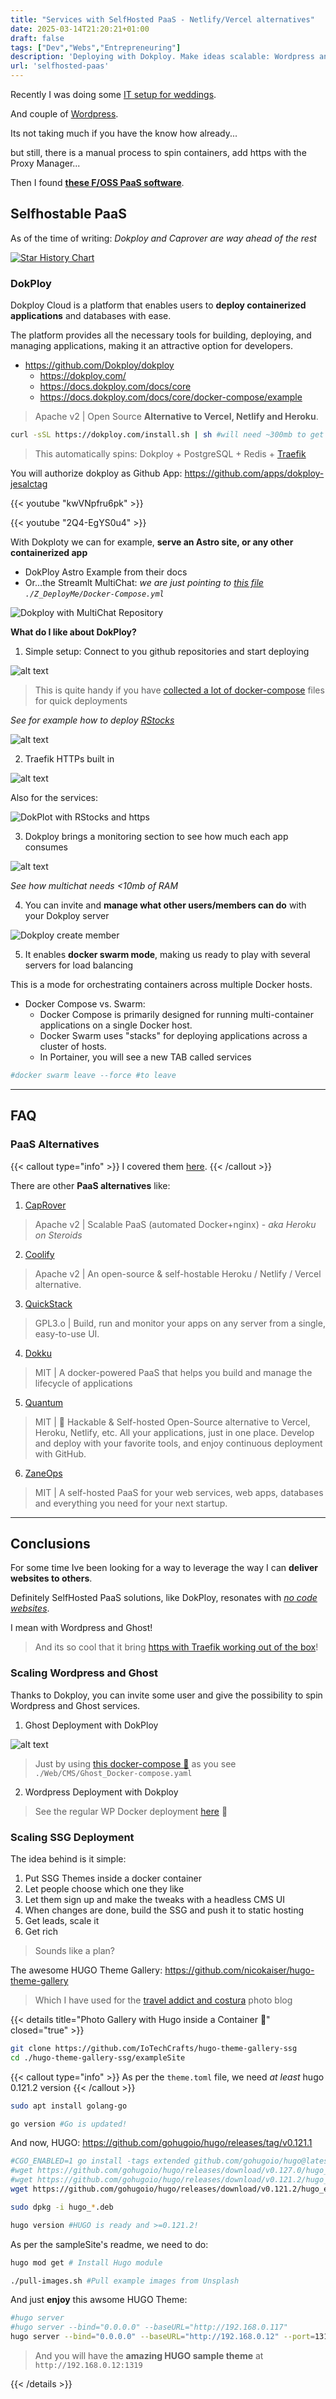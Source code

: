 ```yaml
---
title: "Services with SelfHosted PaaS - Netlify/Vercel alternatives"
date: 2025-03-14T21:20:21+01:00
draft: false
tags: ["Dev","Webs","Entrepreneuring"]
description: 'Deploying with Dokploy. Make ideas scalable: Wordpress and Ghost with build in Traefik SSL.'
url: 'selfhosted-paas'
---
```


Recently I was doing some [IT setup for weddings](https://jalcocert.github.io/JAlcocerT/software-for-weddings/).

And couple of [Wordpress](https://jalcocert.github.io/JAlcocerT/no-code-websites/).

Its not taking much if you have the know how already...

but still, there is a manual process to spin containers, add https with the Proxy Manager...

Then I found **[these F/OSS PaaS software](https://jalcocert.github.io/JAlcocerT/deploying-software-with-paas-to-servers/)**.

## Selfhostable PaaS

As of the time of writing: *Dokploy and Caprover are way ahead of the rest*

[![Star History Chart](https://api.star-history.com/svg?repos=Dokploy/dokploy,caprover/caprover,zane-ops/zane-ops,rodyherrera/Quantum&,type=Date)](https://star-history.com/#Dokploy/dokploy&caprover/caprover&rodyherrera/Quantum&zane-ops/zane-ops&Date)


### DokPloy

Dokploy Cloud is a platform that enables users to **deploy containerized applications** and databases with ease. 

The platform provides all the necessary tools for building, deploying, and managing applications, making it an attractive option for developers.

* https://github.com/Dokploy/dokploy
  * https://dokploy.com/
  * https://docs.dokploy.com/docs/core
  * https://docs.dokploy.com/docs/core/docker-compose/example

> Apache v2 | Open Source **Alternative to Vercel, Netlify and Heroku**.

```sh
curl -sSL https://dokploy.com/install.sh | sh #will need ~300mb to get started
```

> This automatically spins: Dokploy + PostgreSQL + Redis + [Traefik](https://jalcocert.github.io/JAlcocerT/docs/selfhosting/https/#traefik)


You will authorize dokploy as Github App: https://github.com/apps/dokploy-jesalctag

<!-- https://www.youtube.com/watch?v=kwVNpfru6pk -->

{{< youtube "kwVNpfru6pk" >}}


<!-- 
https://www.youtube.com/watch?v=2Q4-EgYS0u4
 -->
{{< youtube "2Q4-EgYS0u4" >}}

With Dokploty we can for example, **serve an Astro site, or any other containerized app**

* DokPloy Astro Example from their docs
* Or...the Streamlt MultiChat: *we are just pointing to [this file](https://github.com/JAlcocerT/Streamlit-MultiChat/blob/main/Z_DeployMe/Docker-Compose.yml) `./Z_DeployMe/Docker-Compose.yml`*

![Dokploy with MultiChat Repository](/blog_img/selfh/PaaS/dokploy-multichat.png)

**What do I like about DokPloy?**

1. Simple setup: Connect to you github repositories and start deploying

![alt text](/blog_img/selfh/PaaS/dokploy-github-app.png)

> This is quite handy if you have [collected a lot of docker-compose](https://github.com/JAlcocerT/Docker/) files for quick deployments

*See for example how to deploy [RStocks](https://github.com/JAlcocerT/R_Stocks)*

![alt text](/blog_img/selfh/PaaS/dokploy-rstocks.png)

2. Traefik HTTPs built in

![alt text](/blog_img/selfh/PaaS/dockploy-https.png)

Also for the services:

![DokPlot with RStocks and https](/blog_img/selfh/PaaS/dokploy-rstocks-service-https.png)

3. Dokploy brings a monitoring section to see how much each app consumes

![alt text](/blog_img/selfh/PaaS/dokploy-monitoring-multichat.png)

*See how multichat needs <10mb of RAM*

4. You can invite and **manage what other users/members can do** with your Dokploy server

![Dokploy create member](/blog_img/selfh/PaaS/dokploy-member.png)

5. It enables **docker swarm mode**, making us ready to play with several servers for load balancing

This is a mode for orchestrating containers across multiple Docker hosts.

* Docker Compose vs. Swarm:
  * Docker Compose is primarily designed for running multi-container applications on a single Docker host.
  * Docker Swarm uses "stacks" for deploying applications across a cluster of hosts.
  * In Portainer, you will see a new TAB called services

```sh
#docker swarm leave --force #to leave
```
---

## FAQ

### PaaS Alternatives

{{< callout type="info" >}}
I covered them [here](https://jalcocert.github.io/JAlcocerT/deploying-software-with-paas-to-servers/).
{{< /callout >}}

There are other **PaaS alternatives** like:

1. [CapRover](https://github.com/caprover/caprover)

> Apache v2 | Scalable PaaS (automated Docker+nginx) - *aka Heroku on Steroids*

2. [Coolify](https://github.com/coollabsio/coolify)

> Apache v2 |  An open-source & self-hostable Heroku / Netlify / Vercel alternative. 

3. [QuickStack](https://github.com/biersoeckli/QuickStack)

>  GPL3.o | Build, run and monitor your apps on any server from a single, easy-to-use UI. 

4. [Dokku](https://github.com/dokku/dokku)

> MIT | A docker-powered PaaS that helps you build and manage the lifecycle of applications

5. [Quantum](https://github.com/rodyherrera/Quantum)

> MIT | 🚀 Hackable & Self-hosted Open-Source alternative to Vercel, Heroku, Netlify, etc. All your applications, just in one place. Develop and deploy with your favorite tools, and enjoy continuous deployment with GitHub.


6. [ZaneOps](https://github.com/zane-ops/zane-ops)

> MIT | A self-hosted PaaS for your web services, web apps, databases and everything you need for your next startup.

--- 

## Conclusions

For some time Ive been looking for a way to leverage the way I can **deliver websites to others**.

Definitely SelfHosted PaaS solutions, like DokPloy, resonates with *[no code websites](https://jalcocert.github.io/JAlcocerT/no-code-websites/)*.

I mean with Wordpress and Ghost!

> And its so cool that it bring [https with Traefik working out of the box](https://jalcocert.github.io/JAlcocerT/docs/selfhosting/https/#traefik)!

### Scaling Wordpress and Ghost

Thanks to Dokploy, you can invite some user and give the possibility to spin Wordpress and Ghost services.

1. Ghost Deployment with DokPloy

![alt text](/blog_img/selfh/PaaS/dokploy-ghost.png)

> Just by using [this docker-compose 🐳](https://github.com/JAlcocerT/Docker/blob/main/Web/CMS/Ghost_Docker-compose.yaml) as you see `./Web/CMS/Ghost_Docker-compose.yaml`

2. Wordpress Deployment with Dokploy

> See the regular WP Docker deployment [here](https://github.com/JAlcocerT/Docker/blob/main/Web/CMS/Wordpress%20RPi%20Docker%20compose.yml) 🐳


### Scaling SSG Deployment

The idea behind is it simple: 

1. Put SSG Themes inside a docker container
2. Let people choose which one they like
3. Let them sign up and make the tweaks with a headless CMS UI
4. When changes are done, build the SSG and push it to static hosting
5. Get leads, scale it
6. Get rich 

> Sounds like a plan?

The awesome HUGO Theme Gallery: https://github.com/nicokaiser/hugo-theme-gallery

> Which I have used for the [travel addict and costura](https://jalcocert.github.io/JAlcocerT/websites-themes-2024/) photo blog

{{< details title="Photo Gallery with Hugo inside a Container 📌" closed="true" >}}

```sh
git clone https://github.com/IoTechCrafts/hugo-theme-gallery-ssg
cd ./hugo-theme-gallery-ssg/exampleSite
```

{{< callout type="info" >}}
As per the `theme.toml` file, we need *at least* hugo 0.121.2 version
{{< /callout >}}


```sh
sudo apt install golang-go
```

```sh
go version #Go is updated!
```

And now, HUGO: https://github.com/gohugoio/hugo/releases/tag/v0.121.1

```sh
#CGO_ENABLED=1 go install -tags extended github.com/gohugoio/hugo@latest #The latest
#wget https://github.com/gohugoio/hugo/releases/download/v0.127.0/hugo_0.127.0_linux-arm64.deb
#wget https://github.com/gohugoio/hugo/releases/download/v0.121.2/hugo_0.121.2_linux-arm64.deb
wget https://github.com/gohugoio/hugo/releases/download/v0.121.2/hugo_extended_0.121.2_linux-amd64.deb

sudo dpkg -i hugo_*.deb

hugo version #HUGO is ready and >=0.121.2!
```

As per the sampleSite's readme, we need to do:

```sh
hugo mod get # Install Hugo module

./pull-images.sh #Pull example images from Unsplash
```

And just **enjoy** this awsome HUGO Theme:

```sh
#hugo server
#hugo server --bind="0.0.0.0" --baseURL="http://192.168.0.117" 
hugo server --bind="0.0.0.0" --baseURL="http://192.168.0.12" --port=1319
```

> And you will have the **amazing HUGO sample theme** at `http://192.168.0.12:1319`

{{< /details >}}